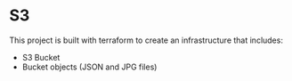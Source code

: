# S3

This project is built with terraform to create an infrastructure that includes:

- S3 Bucket
- Bucket objects (JSON and JPG files)
